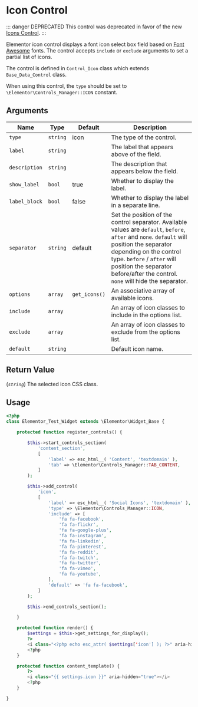 # Icon Control

::: danger DEPRECATED
This control was deprecated in favor of the new [Icons Control](./../editor-controls/control-icons/).
:::

Elementor icon control displays a font icon select box field based on [Font Awesome](https://fontawesome.com/) fonts. The control accepts `include` or `exclude` arguments to set a partial list of icons.

The control is defined in `Control_Icon` class which extends `Base_Data_Control` class.

When using this control, the `type` should be set to `\Elementor\Controls_Manager::ICON` constant.

## Arguments

<table>
	<thead>
		<tr>
			<th>Name</th>
			<th>Type</th>
			<th>Default</th>
			<th>Description</th>
		</tr>
	</thead>
	<tbody>
		<tr>
			<td><code>type</code></td>
			<td><code>string</code></td>
			<td>icon</td>
			<td>The type of the control.</td>
		</tr>
		<tr>
			<td><code>label</code></td>
			<td><code>string</code></td>
			<td>&nbsp;</td>
			<td>The label that appears above of the field.</td>
		</tr>
		<tr>
			<td><code>description</code></td>
			<td><code>string</code></td>
			<td>&nbsp;</td>
			<td>The description that appears below the field.</td>
		</tr>
		<tr>
			<td><code>show_label</code></td>
			<td><code>bool</code></td>
			<td>true</td>
			<td>Whether to display the label.</td>
		</tr>
		<tr>
			<td><code>label_block</code></td>
			<td><code>bool</code></td>
			<td>false</td>
			<td>Whether to display the label in a separate line.</td>
		</tr>
		<tr>
			<td><code>separator</code></td>
			<td><code>string</code></td>
			<td>default</td>
			<td>Set the position of the control separator. Available values are <code>default</code>, <code>before</code>, <code>after</code> and <code>none</code>. <code>default</code> will position the separator depending on the control type. <code>before</code> / <code>after</code> will position the separator before/after the control. <code>none</code> will hide the separator.</td>
		</tr>
		<tr>
			<td><code>options</code></td>
			<td><code>array</code></td>
			<td><code>get_icons()</code></td>
			<td>An associative array of available icons.</td>
		</tr>
		<tr>
			<td><code>include</code></td>
			<td><code>array</code></td>
			<td>&nbsp;</td>
			<td>An array of icon classes to include in the options list.</td>
		</tr>
		<tr>
			<td><code>exclude</code></td>
			<td><code>array</code></td>
			<td>&nbsp;</td>
			<td>An array of icon classes to exclude from the options list.</td>
		</tr>
		<tr>
			<td><code>default</code></td>
			<td><code>string</code></td>
			<td>&nbsp;</td>
			<td>Default icon name.</td>
		</tr>
	</tbody>
</table>

## Return Value

(_`string`_) The selected icon CSS class.

## Usage

```php {14-34,43,49}
<?php
class Elementor_Test_Widget extends \Elementor\Widget_Base {

	protected function register_controls() {

		$this->start_controls_section(
			'content_section',
			[
				'label' => esc_html__( 'Content', 'textdomain' ),
				'tab' => \Elementor\Controls_Manager::TAB_CONTENT,
			]
		);

		$this->add_control(
			'icon',
			[
				'label' => esc_html__( 'Social Icons', 'textdomain' ),
				'type' => \Elementor\Controls_Manager::ICON,
				'include' => [
					'fa fa-facebook',
					'fa fa-flickr',
					'fa fa-google-plus',
					'fa fa-instagram',
					'fa fa-linkedin',
					'fa fa-pinterest',
					'fa fa-reddit',
					'fa fa-twitch',
					'fa fa-twitter',
					'fa fa-vimeo',
					'fa fa-youtube',
				],
				'default' => 'fa fa-facebook',
			]
		);

		$this->end_controls_section();

	}

	protected function render() {
		$settings = $this->get_settings_for_display();
		?>
		<i class="<?php echo esc_attr( $settings['icon'] ); ?>" aria-hidden="true"></i>
		<?php
	}

	protected function content_template() {
		?>
		<i class="{{ settings.icon }}" aria-hidden="true"></i>
		<?php
	}

}
```
